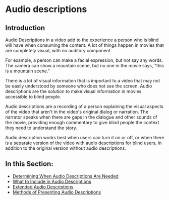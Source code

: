 # Audio descriptions

## Introduction

Audio Descriptions in a video add to the experience a person who is blind will have when consuming the content. A lot of things happen in movies that are completely visual, with no auditory component.

For example, a person can make a facial expression, but not say any words. The camera can show a mountain scene, but no one in the movie says, "this is a mountain scene."

There is a lot of visual information that is important to a video that may not be easily understood by someone who does not see the screen. Audio descriptions are the solution to make visual information in movies accessible to blind people.

Audio descriptions are a recording of a person explaining the visual aspects of the video that aren't in the video's original dialog or narration. The narrator speaks when there are gaps in the dialogue and other sounds of the movie, providing enough commentary to give blind people the context they need to understand the story.

Audio description works best when users can turn it on or off, or when there is a separate version of the video with audio descriptions for blind users, in addition to the original version without audio descriptions.

## In this Section:

- [Determining When Audio Descriptions Are Needed](determining-when-audio-descriptions-are-needed.md)
- [What to Include in Audio Descriptions](what-to-include-in-audio-descriptions.md)
- [Extended Audio Descriptions](extended-audio-descriptions.md)
- [Methods of Presenting Audio Descriptions](methods-of-presenting-audio-descriptions.md)
